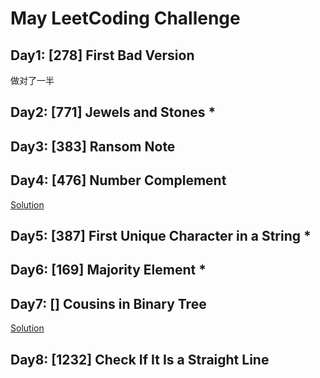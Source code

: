 # May LeetCoding Challenge
## Day1: [278] First Bad Version
做对了一半

## Day2: [771] Jewels and Stones *

## Day3: [383] Ransom Note

## Day4: [476] Number Complement
[Solution](https://www.bilibili.com/video/BV1Lg4y167NB)

## Day5: [387] First Unique Character in a String *

## Day6: [169] Majority Element *

## Day7: [] Cousins in Binary Tree
[Solution](https://www.youtube.com/watch?v=PyfLrJvoC_s)

## Day8: [1232] Check If It Is a Straight Line
